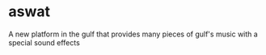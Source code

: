 # aswat
A new platform in the gulf that provides many pieces of gulf's music with a special sound effects
